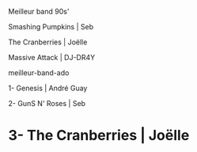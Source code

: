 Meilleur band 90s'

Smashing Pumpkins | Seb


The Cranberries | Joëlle

Massive Attack | DJ-DR4Y

meilleur-band-ado
 

1- Genesis | André Guay

2- GunS N' Roses | Seb

3- The Cranberries | Joëlle
=======
